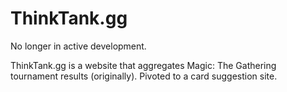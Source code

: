 # ThinkTank.gg
 No longer in active development.
 
 ThinkTank.gg is a website that aggregates Magic: The Gathering tournament results (originally). Pivoted to a card suggestion site.

